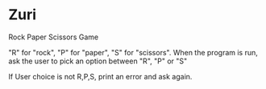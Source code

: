 # Zuri

Rock Paper Scissors Game

"R" for "rock", 
"P" for "paper", 
"S" for "scissors".
When the program is run, ask the user to pick an option between "R", "P" or "S"

If User choice is not R,P,S, print an error and ask again. 
